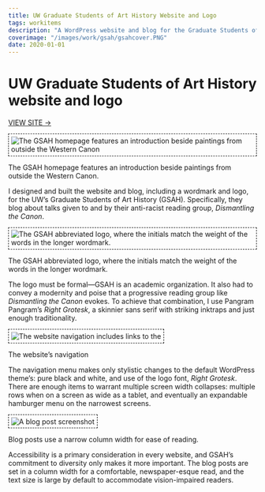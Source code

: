 ```yaml
---
title: UW Graduate Students of Art History Website and Logo
tags: workitems
description: "A WordPress website and blog for the Graduate Students of Art History, specifically their reading group, *Dismantling The Canon*"
coverimage: "/images/work/gsah/gsahcover.PNG"
date: 2020-01-01
---
```

<style>
	img {
		border: 1px dashed black;
		padding: .3rem;
	}
</style>

# UW Graduate Students of Art History website and logo

<p><a href="http://depts.washington.edu/gsah/">VIEW SITE &rarr;</a></p>

<img src="/images/work/gsah/gsahcover.PNG" alt="The GSAH homepage features an introduction beside paintings from outside the Western Canon">

<p class="caption">The GSAH homepage features an introduction beside paintings from outside the Western Canon.</p>

I designed and built the website and blog, including a wordmark and logo, for the UW’s Graduate Students of Art History (GSAH). Specifically, they blog about talks given to and by their anti-racist reading group, *Dismantling the Canon*.

<img src="/images/work/logos/gsahlogo.svg" alt="The GSAH abbreviated logo, where the initials match the weight of the words in the longer wordmark.">

<p class="caption">The GSAH abbreviated logo, where the initials match the weight of the words in the longer wordmark.</p>

The logo must be formal&mdash;GSAH is an academic organization. It also had to convey a modernity and poise that a progressive reading group like *Dismantling the Canon* evokes. To achieve that combination, I use Pangram Pangram’s *Right Grotesk*, a skinnier sans serif with striking inktraps and just enough traditionality.

<img src="/images/work/gsah/headerscreenshot.PNG" alt="The website navigation includes links to the ">

<p class="caption">The website’s navigation</p>

The navigation menu makes only stylistic changes to the default WordPress theme’s: pure black and white, and use of the logo font, *Right Grotesk*. There are enough items to warrant multiple screen width collapses: multiple rows when on a screen as wide as a tablet, and eventually an expandable hamburger menu on the narrowest screens.

<img src="/images/work/gsah/blogpostscreenshot.PNG" alt="A blog post screenshot">

<p class="caption">Blog posts use a narrow column width for ease of reading.</p>

Accessibility is a primary consideration in every website, and GSAH’s commitment to diversity only makes it more important. The blog posts are set in a column width for a comfortable, newspaper-esque read, and the text size is large by default to accommodate vision-impaired readers.